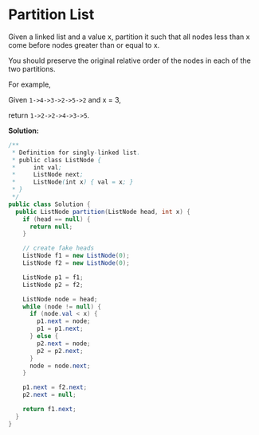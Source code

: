 # Partition List

Given a linked list and a value x, partition it such that all nodes less than x come before nodes greater than or equal to x.

You should preserve the original relative order of the nodes in each of the two partitions.

For example,

Given `1->4->3->2->5->2` and x = 3,

return `1->2->2->4->3->5`.

**Solution:**
```java
/**
 * Definition for singly-linked list.
 * public class ListNode {
 *     int val;
 *     ListNode next;
 *     ListNode(int x) { val = x; }
 * }
 */
public class Solution {
  public ListNode partition(ListNode head, int x) {
    if (head == null) {
      return null;
    }

    // create fake heads
    ListNode f1 = new ListNode(0);
    ListNode f2 = new ListNode(0);

    ListNode p1 = f1;
    ListNode p2 = f2;

    ListNode node = head;
    while (node != null) {
      if (node.val < x) {
        p1.next = node;
        p1 = p1.next;
      } else {
        p2.next = node;
        p2 = p2.next;
      }
      node = node.next;
    }

    p1.next = f2.next;
    p2.next = null;

    return f1.next;
  }
}
```